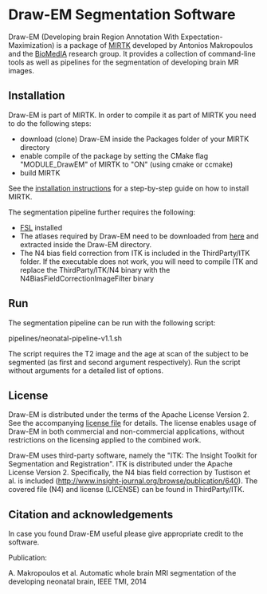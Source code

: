 Draw-EM Segmentation Software
==========================================

Draw-EM (Developing brain Region Annotation With Expectation-Maximization) is a package of [MIRTK](https://github.com/BioMedIA/MIRTK) developed by Antonios Makropoulos and the [BioMedIA](https://biomedia.doc.ic.ac.uk/) research group. 
It provides a collection of command-line tools as well as pipelines for the segmentation of developing brain MR images.


Installation
------------

Draw-EM is part of MIRTK. 
In order to compile it as part of MIRTK you need to do the following steps:
- download (clone) Draw-EM inside the Packages folder of your MIRTK directory
- enable compile of the package by setting the CMake flag "MODULE_DrawEM" of MIRTK to "ON" (using cmake or ccmake)
- build MIRTK

See the [installation instructions](https://mirtk.github.io/install.html) 
for a step-by-step guide on how to install MIRTK.

The segmentation pipeline further requires the following:
- [FSL](http://fsl.fmrib.ox.ac.uk/fsl/fslwiki/) installed
- The atlases required by Draw-EM need to be downloaded from [here](https://www.doc.ic.ac.uk/~am411/atlases-DrawEM.html) and extracted inside the Draw-EM directory.
- The N4 bias field correction from ITK is included in the ThirdParty/ITK folder. If the executable does not work, you will need to compile ITK and replace the ThirdParty/ITK/N4 binary with the N4BiasFieldCorrectionImageFilter binary


Run
---

The segmentation pipeline can be run with the following script:

pipelines/neonatal-pipeline-v1.1.sh 

The script requires the T2 image and the age at scan of the subject to be segmented (as first and second argument respectively).
Run the script without arguments for a detailed list of options.


License
-------

Draw-EM is distributed under the terms of the Apache License Version 2.
See the accompanying [license file](LICENSE.txt) for details. The license enables usage of
Draw-EM in both commercial and non-commercial applications, without restrictions on the
licensing applied to the combined work.

Draw-EM uses third-party software, namely the "ITK: The Insight Toolkit for Segmentation and Registration".
ITK is distributed under the Apache License Version 2.
Specifically, the N4 bias field correction by Tustison et al. is included (http://www.insight-journal.org/browse/publication/640).
The covered file (N4) and license (LICENSE) can be found in ThirdParty/ITK.


Citation and acknowledgements
-----------------------------

In case you found Draw-EM useful please give appropriate credit to the software.

Publication:

A. Makropoulos et al. Automatic whole brain MRI segmentation of the developing neonatal brain, IEEE TMI, 2014
